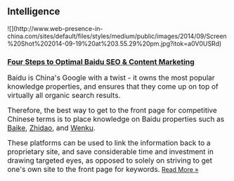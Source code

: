 ## Intelligence
 <div class="intelligence-items"> <article class="intelligence-item"> ![](http://www.web-presence-in-china.com/sites/default/files/styles/medium/public/images/2014/09/Screen%20Shot%202014-09-19%20at%203.55.29%20pm.jpg?itok=a0V0USRd) <div class="intelligence-item-content"> 

### [Four Steps to Optimal Baidu SEO &amp; Content Marketing](http://www.chinadigitalreview.com/four-easy-steps-for-great-baidu-seo-and-content-marketing/ "Four Steps to Optimal Baidu SEO &amp; Content Marketing")

<span style="font-size: medium;">Baidu is China&apos;s Google with a twist - it owns the most popular knowledge properties, and ensures that they come up on top of virtually all organic search results.</span>

<span style="font-size: medium;">Therefore, the best way to get to the front page for competitive Chinese terms is to place knowledge on Baidu properties such as [Baike](http://www.baike.com/), [Zhidao](http://zhidao.baidu.com/), and [Wenku](http://wenku.baidu.com/).</span>

<span style="font-size: medium;">These platforms can be used to link the information back to a proprietary site, and save considerable time and investment in drawing targeted eyes, as opposed to solely on striving to get one&apos;s own site to the front page for keywords.</span>
 [Read More &#xBB;](http://www.chinadigitalreview.com/four-easy-steps-for-great-baidu-seo-and-content-marketing/ "Four Steps to Optimal Baidu SEO &amp; Content Marketing") </div> </article> </div>